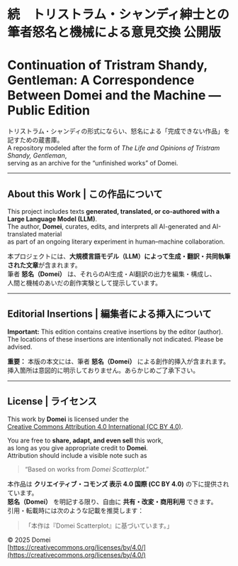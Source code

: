 # 続　トリストラム・シャンディ紳士との筆者怒名と機械による意見交換  公開版
# Continuation of Tristram Shandy, Gentleman: A Correspondence Between Domei and the Machine — Public Edition

トリストラム・シャンディの形式にならい、怒名による「完成できない作品」を記すための蔵書庫。  
A repository modeled after the form of *The Life and Opinions of Tristram Shandy, Gentleman*,  
serving as an archive for the “unfinished works” of Domei.

---
## About this Work | この作品について

This project includes texts **generated, translated, or co-authored with a Large Language Model (LLM)**.  
The author, **Domei**, curates, edits, and interprets all AI-generated and AI-translated material  
as part of an ongoing literary experiment in human–machine collaboration.

本プロジェクトには、**大規模言語モデル（LLM）によって生成・翻訳・共同執筆された文章**が含まれます。  
筆者 **怒名（Domei）** は、それらのAI生成・AI翻訳の出力を編集・構成し、  
人間と機械のあいだの創作実験として提示しています。

---
## Editorial Insertions | 編集者による挿入について

**Important:** This edition contains creative insertions by the editor (author). The locations of these insertions are intentionally not indicated. Please be advised.  

**重要：** 本版の本文には、筆者 **怒名（Domei）** による創作的挿入が含まれます。挿入箇所は意図的に明示しておりません。あらかじめご了承下さい。

---

## License | ライセンス

This work by **Domei** is licensed under the  
[Creative Commons Attribution 4.0 International (CC BY 4.0)](https://creativecommons.org/licenses/by/4.0/).  

You are free to **share, adapt, and even sell** this work,  
as long as you give appropriate credit to **Domei**.  
Attribution should include a visible note such as  
> “Based on works from *Domei Scatterplot*.”

本作品は **クリエイティブ・コモンズ 表示 4.0 国際 (CC BY 4.0)** の下に提供されています。  
**怒名（Domei）** を明記する限り、自由に **共有・改変・商用利用** できます。  
引用・転載時には次のような記載を推奨します：  
> 「本作は『Domei Scatterplot』に基づいています。」

© 2025 Domei  
[https://creativecommons.org/licenses/by/4.0/](https://creativecommons.org/licenses/by/4.0/)




